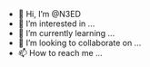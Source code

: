 - 👋 Hi, I’m @N3ED
- 👀 I’m interested in ...
- 🌱 I’m currently learning ...
- 💞️ I’m looking to collaborate on ...
- 📫 How to reach me ...

<!---
N3ED/N3ED is a ✨ special ✨ repository because its `README.md` (this file) appears on your GitHub profile.
You can click the Preview link to take a look at your changes.
--->
